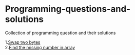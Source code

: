 # Programming-questions-and-solutions
Collection of programming question and their solutions

1.<a href= https://github.com/vivekjain202/Programming-questions-and-solutions/blob/master/swap%20two%20bytes.txt>Swap two bytes</a></br>
2.<a href= https://github.com/vivekjain202/Programming-questions-and-solutions/blob/master/Find%20missing%20numbers%20in%20array.txt>Find the missing number in array</a>
